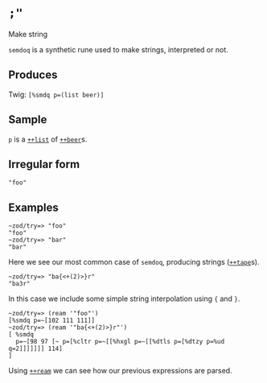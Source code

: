 `;"`
====

Make string

`semdoq` is a synthetic rune used to make strings, interpreted or not.

Produces
--------

Twig: `[%smdq p=(list beer)]`

Sample
------

`p` is a [`++list`]() of [`++beer`]()s.

Irregular form
--------------

    "foo"

Examples
--------

    ~zod/try=> "foo"
    "foo"
    ~zod/try=> "bar"
    "bar"

Here we see our most common case of `semdoq`, producing strings ([`++tape`]()s).

    ~zod/try=> "ba{<+(2)>}r"
    "ba3r"

In this case we include some simple string interpolation using `{` and
`}`.

    ~zod/try=> (ream '"foo"')
    [%smdq p=~[102 111 111]]
    ~zod/try=> (ream '"ba{<+(2)>}r"')
    [ %smdq
      p=~[98 97 [~ p=[%cltr p=~[[%hxgl p=~[[%dtls p=[%dtzy p=%ud q=2]]]]]]] 114]
    ]

Using [`++ream`]() we can see how our previous expressions are parsed.
